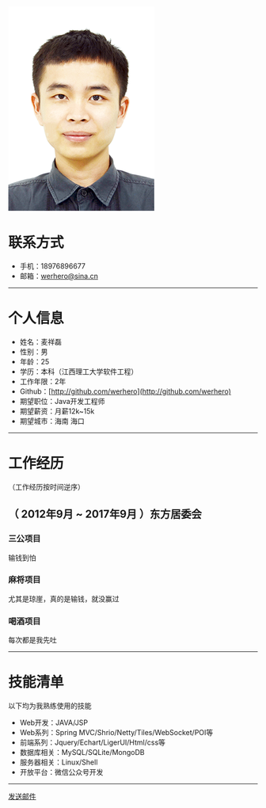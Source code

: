 ![IDcard](IDcard.png)
# 联系方式
+ 手机：18976896677
+ 邮箱：<a href="mailto:werhero@sina.cn?subject=Hello there Mr Mai">werhero@sina.cn</a>

---

# 个人信息
+ 姓名：麦祥磊
+ 性别：男
+ 年龄：25
+ 学历：本科（江西理工大学软件工程）
+ 工作年限：2年
+ Github：[http://github.com/werhero](http://github.com/werhero)
+ 期望职位：Java开发工程师
+ 期望薪资：月薪12k~15k
+ 期望城市：海南 海口

---

# 工作经历

（工作经历按时间逆序）
## （ 2012年9月 ~ 2017年9月 ）东方居委会

### 三公项目
  输钱到怕
  
### 麻将项目
  尤其是琼崖，真的是输钱，就没赢过

### 喝酒项目
  每次都是我先吐


---

# 技能清单

以下均为我熟练使用的技能

+ Web开发：JAVA/JSP
+ Web系列：Spring MVC/Shrio/Netty/Tiles/WebSocket/POI等
+ 前端系列：Jquery/Echart/LigerUI/Html/css等
+ 数据库相关：MySQL/SQLite/MongoDB
+ 服务器相关：Linux/Shell
+ 开放平台：微信公众号开发

---

<a href="mailto:werhero@sina.cn?subject=Hello there Mr mai">发送邮件</a>
